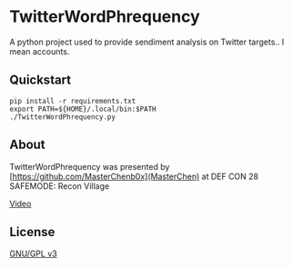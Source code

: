 # TwitterWordPhrequency

A python project used to provide sendiment analysis on Twitter targets.. I mean accounts.

## Quickstart

```
pip install -r requirements.txt
export PATH=${HOME}/.local/bin:$PATH
./TwitterWordPhrequency.py
```

## About

TwitterWordPhrequency was presented by [https://github.com/MasterChenb0x](MasterChen) at DEF CON 28 SAFEMODE: Recon Village

[Video](https://www.youtube.com/watch?v=rycf7OLJznU)

## License

[GNU/GPL v3](LICENSE)
